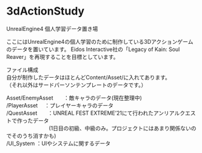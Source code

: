 # 3dActionStudy

UnrealEngine4 個人学習データ置き場

ここにはUnrealEngine4の個人学習のために制作している3Dアクションゲームのデータを置いています。
Eidos Interactive社の「Legacy of Kain: Soul Reaver」を再現することを目標としています。

ファイル構成  
自分が制作したデータはほとんどContent/Asset/に入れてあります。  
（それ以外はサードパーソンテンプレートのデータです。）  

Asset/EnemyAsset　　：敵キャラのデータ(現在整理中)  
     /PlayerAsset　 ：プレイヤーキャラのデータ  
     /QuestAsset　　：UNREAL FEST EXTREME’21にて行われたアンリアルクエストで作ったデータ  
      　　　　　　　　(1日目の初級、中級のみ。プロジェクトにはあまり関係ないのでそのうち消すかも)  
     /UI_System     ：UIやシステムに関するデータ  
